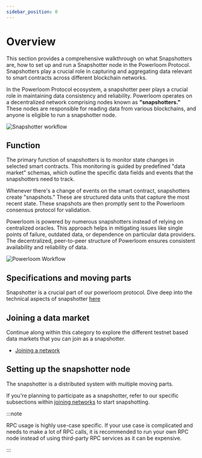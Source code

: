```yaml
---
sidebar_position: 0
---
```


# Overview
This section provides a comprehensive walkthrough on what Snapshotters are, how to set up and run a Snapshotter node in the Powerloom Protocol. Snapshotters play a crucial role in capturing and aggregating data relevant to smart contracts across different blockchain networks.

In the Powerloom Protocol ecosystem, a snapshotter peer plays a crucial role in maintaining data consistency and reliability. Powerloom operates on a decentralized network comprising nodes known as **"snapshotters."** These nodes are responsible for reading data from various blockchains, and anyone is eligible to run a snapshotter node.

![Snapshotter workflow](/images/snapshotter_workflow.png)


## Function

The primary function of snapshotters is to monitor state changes in selected smart contracts. This monitoring is guided by predefined "data market" schemas, which outline the specific data fields and events that the snapshotters need to track.

Whenever there's a change of events on the smart contract, snapshotters create "snapshots." These are structured data units that capture the most recent state. These snapshots are then promptly sent to the Powerloom consensus protocol for validation.

Powerloom is powered by numerous snapshotters instead of relying on centralized oracles. This approach helps in mitigating issues like single points of failure, outdated data, or dependence on particular data providers. The decentralized, peer-to-peer structure of Powerloom ensures consistent availability and reliability of data.

![Powerloom Workflow](/images/introduction-image.png)


## Specifications and moving parts

Snapshotter is a crucial part of our powerloom protocol. Dive deep into the technical aspects of snapshotter [here](/docs/category/snapshotter)

## Joining a data market

Continue along within this category to explore the different testnet based data markets that you can join as a snapshotter.

* [Joining a network](/docs/category/joining-networks)

## Setting up the snapshotter node 

The snapshotter is a distributed system with multiple moving parts.

If you're planning to participate as a snapshotter, refer to our specific subsections within [joining networks](/docs/Snapshotters/Joining%20Networks/) to start snapshotting.


:::note

RPC usage is highly use-case specific. If your use case is complicated and needs to make a lot of RPC calls, it is recommended to run your own RPC node instead of using third-party RPC services as it can be expensive.

:::

